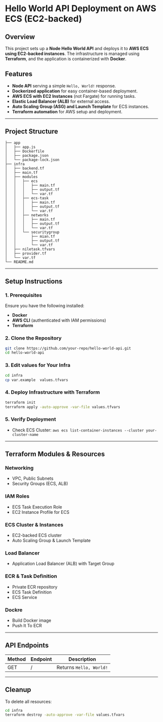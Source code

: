 # Hello World API Deployment on AWS ECS (EC2-backed)

## Overview

This project sets up a **Node Hello World API** and deploys it to **AWS ECS using EC2-backed instances**. The infrastructure is managed using **Terraform**, and the application is containerized with **Docker**.

## Features

- **Node API** serving a simple `Hello, World!` response.
- **Dockerized application** for easy container-based deployment.
- **AWS ECS with EC2 Instances** (not Fargate) for running tasks.
- **Elastic Load Balancer (ALB)** for external access.
- **Auto Scaling Group (ASG) and Launch Template** for ECS instances.
- **Terraform automation** for AWS setup and deployment.

---

## Project Structure

```
├── app
│   ├── app.js
│   ├── Dockerfile
│   ├── package.json
│   └── package-lock.json
├── infra
│   ├── backend.tf
│   ├── main.tf
│   ├── modules
│   │   ├── ecs
│   │   │   ├── main.tf
│   │   │   ├── output.tf
│   │   │   └── var.tf
│   │   ├── ecs-task
│   │   │   ├── main.tf
│   │   │   ├── output.tf
│   │   │   └── var.tf
│   │   ├── networks
│   │   │   ├── main.tf
│   │   │   ├── output.tf
│   │   │   └── var.tf
│   │   └── securitygroup
│   │       ├── mian.tf
│   │       ├── output.tf
│   │       └── var.tf
│   ├── niletask.tfvars
│   ├── provider.tf
│   └── var.tf
└── README.md

```

---

## Setup Instructions

### 1. Prerequisites

Ensure you have the following installed:

- **Docker**
- **AWS CLI** (authenticated with IAM permissions)
- **Terraform**

### 2. Clone the Repository

```sh
git clone https://github.com/your-repo/hello-world-api.git
cd hello-world-api
```
### 3. Edit values for Your Infra

```sh
cd infra
cp var.example  values.tfvars
```
### 4. Deploy Infrastructure with Terraform

```sh
terraform init
terraform apply -auto-approve -var-file values.tfvars
```

### 5. Verify Deployment

- Check ECS Cluster: `aws ecs list-container-instances --cluster your-cluster-name`

---

## Terraform Modules & Resources

### **Networking**

- VPC, Public Subnets
- Security Groups (ECS, ALB)

### **IAM Roles**

- ECS Task Execution Role
- EC2 Instance Profile for ECS

### **ECS Cluster & Instances**

- EC2-backed ECS cluster
- Auto Scaling Group & Launch Template

### **Load Balancer**

- Application Load Balancer (ALB) with Target Group

### **ECR & Task Definition**

- Private ECR repository
- ECS Task Definition
- ECS Service

### **Dockre**

- Build Docker image
- Push It To ECR

---

## API Endpoints

| Method | Endpoint | Description             |
| ------ | -------- | ----------------------- |
| GET    |    /     | Returns `Hello, World!` |

---



## Cleanup

To delete all resources:

```sh
cd infra
terraform destroy -auto-approve -var-file values.tfvars
```

